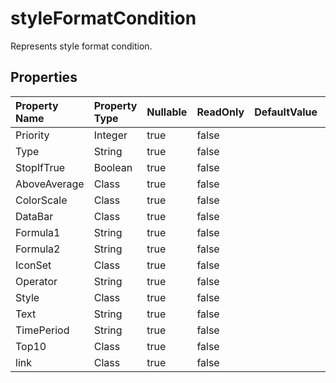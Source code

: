 # **styleFormatCondition**

Represents style format condition. 

## **Properties**

| Property Name | Property Type | Nullable |  ReadOnly | DefaultValue | Description | 
| :- | :- | :- |:- |  :- | :- |
|Priority|Integer|true|false |  ||
|Type|String|true|false |  ||
|StopIfTrue|Boolean|true|false |  ||
|AboveAverage|Class|true|false |  ||
|ColorScale|Class|true|false |  ||
|DataBar|Class|true|false |  ||
|Formula1|String|true|false |  ||
|Formula2|String|true|false |  ||
|IconSet|Class|true|false |  ||
|Operator|String|true|false |  ||
|Style|Class|true|false |  ||
|Text|String|true|false |  ||
|TimePeriod|String|true|false |  ||
|Top10|Class|true|false |  ||
|link|Class|true|false |  ||

